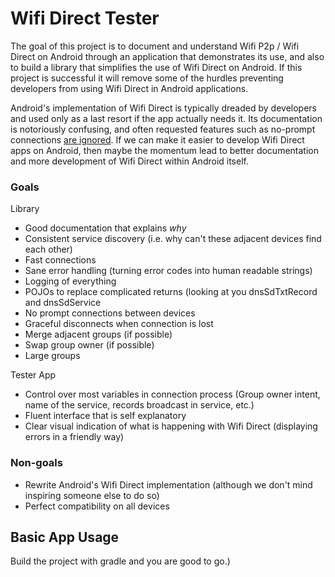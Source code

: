 # Wifi Direct Tester

The goal of this project is to document and understand Wifi P2p / Wifi Direct on Android through an application that demonstrates its use, and also to build a library that simplifies the use of Wifi Direct on Android. If this project is successful it will remove some of the hurdles preventing developers from using Wifi Direct in Android applications.

Android's implementation of Wifi Direct is typically dreaded by developers and used only as a last resort if the app actually needs it. Its documentation is notoriously confusing, and often requested features such as no-prompt connections [are ignored](https://code.google.com/p/android/issues/detail?id=30880). If we can make it easier to develop Wifi Direct apps on Android, then maybe the momentum lead to better documentation and more development of Wifi Direct within Android itself.

### Goals

Library

- Good documentation that explains _why_
- Consistent service discovery (i.e. why can't these adjacent devices find each other)
- Fast connections
- Sane error handling (turning error codes into human readable strings)
- Logging of everything
- POJOs to replace complicated returns (looking at you dnsSdTxtRecord and dnsSdService
- No prompt connections between devices
- Graceful disconnects when connection is lost
- Merge adjacent groups (if possible)
- Swap group owner (if possible)
- Large groups

Tester App

- Control over most variables in connection process (Group owner intent, name of the service, records broadcast in service, etc.)
- Fluent interface that is self explanatory
- Clear visual indication of what is happening with Wifi Direct (displaying errors in a friendly way)

### Non-goals
- Rewrite Android's Wifi Direct implementation (although we don't mind inspiring someone else to do so)
- Perfect compatibility on all devices

## Basic App Usage

Build the project with gradle and you are good to go.)
